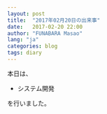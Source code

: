 ```yaml
---
layout: post
title:  "2017年02月20日の出来事"
date:   2017-02-20 22:00
author: "FUNABARA Masao"
lang: "ja"
categories: blog
tags: diary
---
```


本日は、

* システム開発

を行いました。
